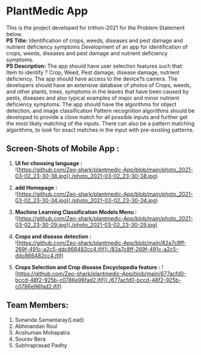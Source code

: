 # PlantMedic App

This is the project developed for trithon-2021 for the Problem Statement below.  
**PS Title:** Identification of crops, weeds, diseases and pest damage and nutrient deficiency symptoms Development of an app for identification of crops, weeds, diseases and pest damage and nutrient deficiency symptoms.   
**PS Description:** The app should have user selection features such that: Item to identify ? Crop, Weed, Pest damage, disease damage, nutrient deficiency. The app should have access to the device?s camera. The developers should have an extensive database of photos of Crops, weeds, and other plants, trees, symptoms in the leaves that have been caused by pests, diseases and also typical examples of major and minor nutrient deficiency symptoms. The app should have the algorithms for object detection, and image classification Pattern recognition algorithms should be developed to provide a close match for all possible inputs and further get the most likely matching of the inputs. There can also be a pattern matching algorithms, to look for exact matches in the input with pre-existing patterns.  

## Screen-Shots of Mobile App :   
1. **UI for choosing language :**   
![https://github.com/Zeo-shark/plantmedic-App/blob/main/photo_2021-03-02_23-30-38.jpg](./photo_2021-03-02_23-30-38.jpg)

2. **add Homepage :**  
![https://github.com/Zeo-shark/plantmedic-App/blob/main/photo_2021-03-02_23-30-34.jpg](./photo_2021-03-02_23-30-34.jpg)

3. **Machine Learning Classification Models Menu :**  
![https://github.com/Zeo-shark/plantmedic-App/blob/main/photo_2021-03-02_23-30-29.jpg](./photo_2021-03-02_23-30-29.jpg)

4. **Crops and disease detection :**   
![https://github.com/Zeo-shark/plantmedic-App/blob/main/82a7c8ff-269f-491c-a2c5-ddc866482cc4.jfif](./82a7c8ff-269f-491c-a2c5-ddc866482cc4.jfif)

5. **Crops Selection and Crop disease Encyclopedia feature :**
![https://github.com/Zeo-shark/plantmedic-App/blob/main/677acfd0-bccd-48f2-925b-c0786e96fad2.jfif](./677acfd0-bccd-48f2-925b-c0786e96fad2.jfif)

## Team Members:
1. Sunanda Samantaray(Lead)
2. Abhinandan Roul
3. Anshuman Mohapatra
4. Sourav Bera
5. Subhraprasad Padhy

